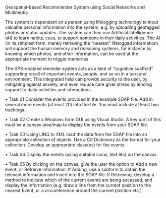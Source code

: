 Geospatial-based Recommender System using Social Networks and Multimedia


The system is dependent on a person using lifelogging technology to input valuable personal information into the system, e.g. by uploading geotagged photos or status updates. 
The system can then use Artificial Intelligence (AI) to learn habits, cues, to support someone in their daily activities. 
The AI (in its simplest form, merely retrieving the “nearest” lifelogged information) will support the human memory and reasoning systems, for instance by knowing which photos, 
and other information, can be used at the appropriate moment to trigger memories. 

The GPS-enabled reminder system acts as a kind of “cognitive scaffold” supporting recall of important events, people, and so on in a persons’ environment. This integrated help 
can provide security to the user, by mitigating against anxiety, and even reduce care giver stress by lending support to daily activities and interactions.


• Task 01
Consider the events provided in the example SOAP file. Add in several more events (at least 20) into the file. You must include at least two tracklogs.

• Task 02
Create a Windows form GUI using Visual Studio. A key part of this must be a canvas area/map to display the events from your SOAP file.

• Task 03
Using LINQ to XML load the data from the SOAP file into an appropriate collection of objects. Use a C# Dictionary as the format for your collection. 
Develop an appropriate class(es) for the events.

• Task 04
Display the events (using suitable icons, text etc) on the canvas.

• Task 05
By clicking on the canvas, give the user the option to Add a new event, or Retrieve information. If Adding, use a subform to obtain the relevant information and 
insert into the SOAP file. If Retrieving, develop a method to indicate which of the current events are being accessed, and display the information 
(e.g. draw a line from the current position to the nearest Event, or a circumference around the current position etc.)

